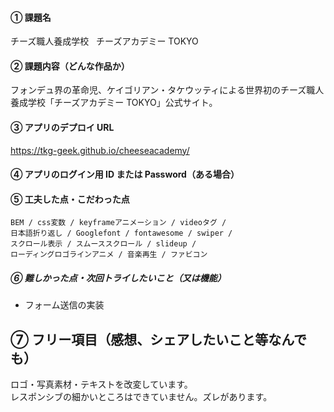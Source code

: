 #### ① 課題名

チーズ職人養成学校   チーズアカデミー TOKYO

#### ② 課題内容（どんな作品か）

フォンデュ界の革命児、ケイゴリアン・タケウッティによる世界初のチーズ職人養成学校「チーズアカデミー TOKYO」公式サイト。

#### ③ アプリのデプロイ URL

https://tkg-geek.github.io/cheeseacademy/

#### ④ アプリのログイン用 ID または Password（ある場合）

#### ⑤ 工夫した点・こだわった点

```
BEM / css変数 / keyframeアニメーション / videoタグ /
日本語折り返し / Googlefont / fontawesome / swiper /
スクロール表示 / スムーススクロール / slideup /
ローディングロゴラインアニメ / 音楽再生 / ファビコン
```

##### ⑥ 難しかった点・次回トライしたいこと（又は機能）

- フォーム送信の実装

## ⑦ フリー項目（感想、シェアしたいこと等なんでも）

ロゴ・写真素材・テキストを改変しています。  
レスポンシブの細かいところはできていません。ズレがあります。
